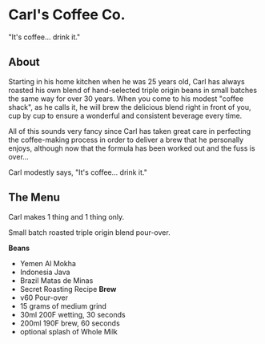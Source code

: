 # Carl's Coffee Co.

"It's coffee... drink it."

## About

Starting in his home kitchen when he was 25 years old, Carl has always roasted his own blend of hand-selected triple origin beans in small batches the same way for over 30 years. When you come to his modest "coffee shack", as he calls it, he will brew the delicious blend right in front of you, cup by cup to ensure a wonderful and consistent beverage every time.

All of this sounds very fancy since Carl has taken great care in perfecting the coffee-making process in order to deliver a brew that he personally enjoys, although now that the formula has been worked out and the fuss is over...

Carl modestly says, "It's coffee... drink it."

## The Menu

Carl makes 1 thing and 1 thing only.

Small batch roasted triple origin blend pour-over.

**Beans**
* Yemen Al Mokha
* Indonesia Java
* Brazil Matas de Minas
* Secret Roasting Recipe
**Brew**
* v60 Pour-over
* 15 grams of medium grind
* 30ml 200F wetting, 30 seconds
* 200ml 190F brew, 60 seconds
* optional splash of Whole Milk